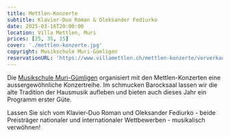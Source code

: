 ```yaml
---
title: Mettlen-Konzerte
subtitle: Klavier-Duo Roman & Oleksander Fediurko
date: 2025-03-16T20:00:00
location: Villa Mettlen, Muri
prices: [25, 35, 15]
cover: './mettlen-konzerte.jpg'
copyright: Musikschule Muri-Gümligen
reservationURL: 'https://www.villamettlen.ch/mettlen-konzerte/vorverkauf/'
---
```


Die [Musikschule Muri-Gümligen](https://www.villamettlen.ch) organisiert mit den Mettlen-Konzerten eine aussergewöhnliche Konzertreihe. Im schmucken Barocksaal lassen wir die alte Tradition der Hausmusik aufleben und bieten auch dieses Jahr ein Programm erster Güte.

Lassen Sie sich vom Klavier-Duo Roman und Oleksander Fediurko - beide Preisträger nationaler und internationaler Wettbewerben - musikalisch verwöhnen!

